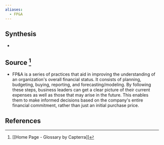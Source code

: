 ```yaml
---
aliases:
  - FP&A
---
```

## Synthesis
- 
## Source [^1]
- FP&A is a series of practices that aid in improving the understanding of an organization's overall financial status. It consists of planning, budgeting, buying, reporting, and forecasting/modeling. By following these steps, business leaders can get a clear picture of their current expenses as well as those that may arise in the future. This enables them to make informed decisions based on the company's entire financial commitment, rather than just an initial purchase price.
## References

[^1]: [[Home Page - Glossary by Capterra]]